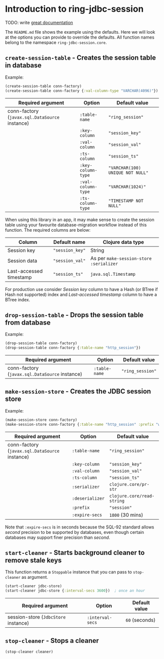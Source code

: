 # Introduction to ring-jdbc-session

TODO: write [great documentation](http://jacobian.org/writing/great-documentation/what-to-write/)

The `README.md` file shows the example using the defaults. Here we will look at
the options you can provide to override the defaults. All function names belong
to the namespace `ring-jdbc-session.core`.

## `create-session-table` - Creates the session table in database

Example:

```clojure
(create-session-table conn-factory)
(create-session-table conn-factory {:val-column-type "VARCHAR(4096)"})
```

| Required argument                              | Option        | Default value    |
|------------------------------------------------|---------------|------------------|
| conn-factory (`javax.sql.DataSource` instance) | `:table-name` | `"ring_session"` |
|                                                | `:key-column` | `"session_key"`  |
|                                                | `:val-column` | `"session_val"`  |
|                                                | `:ts-column`  | `"session_ts"`   |
|                                                | `:key-column-type` | `"VARCHAR(100) UNIQUE NOT NULL"` |
|                                                | `:val-column-type` | `"VARCHAR(1024)"`      |
|                                                | `:ts-column-type`  | `"TIMESTAMP NOT NULL"` |

When using this library in an app, it may make sense to create the session table
using your favourite database-migration workflow instead of this function. The
required columns are below:

| Column                  | Default name    | Clojure data type    |
|-------------------------|-----------------|----------------------|
| Session key             | `"session_key"` | String               |
| Session data            | `"session_val"` | As per `make-session-store :serializer` |
| Last-accessed timestamp | `"session_ts"`  | `java.sql.Timestamp` |

For production use consider *Session key* column to have a Hash (or BTree if Hash
not supported) index and *Last-accessed timestamp* column to have a BTree index.

## `drop-session-table` - Drops the session table from database

Example:

```clojure
(drop-session-table conn-factory)
(drop-session-table conn-factory {:table-name "http_session"})
```

| Required argument                              | Option        | Default value    |
|------------------------------------------------|---------------|------------------|
| conn-factory (`javax.sql.DataSource` instance) | `:table-name` | `"ring_session"` |

## `make-session-store` - Creates the JDBC session store

Example:

```clojure
(make-session-store conn-factory)
(make-session-store conn-factory {:table-name "http_session" :prefix "web2"})
```

| Required argument                              | Option          | Default value    |
|------------------------------------------------|-----------------|------------------|
| conn-factory (`javax.sql.DataSource` instance) | `:table-name`   | `"ring_session"` |
|                                                | `:key-column`   | `"session_key"`  |
|                                                | `:val-column`   | `"session_val"`  |
|                                                | `:ts-column`    | `"session_ts"`   |
|                                                | `:serializer`   | `clojure.core/pr-str`      |
|                                                | `:deserializer` | `clojure.core/read-string` |
|                                                | `:prefix`       | `"session"`      |
|                                                | `:expire-secs`  | `1800` (30 mins) |

Note that `:expire-secs` is in seconds because the SQL-92 standard allows
*second* precision to be supported by databases, even though certain databases
may support finer precision than *second*.

## `start-cleaner` - Starts background cleaner to remove stale keys

This function returns a `Stoppable` instance that you can pass to `stop-cleaner`
as argument.

```clojure
(start-cleaner jdbc-store)
(start-cleaner jdbc-store {:interval-secs 3600})  ; once an hour
```

| Required argument                    | Option           | Default value  |
|--------------------------------------|------------------|----------------|
| session-store (`JdbcStore` instance) | `:interval-secs` | `60` (seconds) |

## `stop-cleaner` - Stops a cleaner

```clojure
(stop-cleaner cleaner)
```
